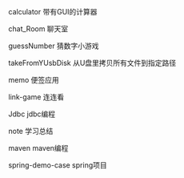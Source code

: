 calculator
带有GUI的计算器

chat_Room
聊天室

guessNumber
猜数字小游戏

takeFromYUsbDisk
从U盘里拷贝所有文件到指定路径

memo
便签应用

link-game
连连看

Jdbc
jdbc编程

note
学习总结

maven
maven编程

spring-demo-case
spring项目
